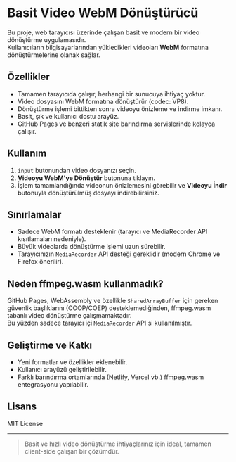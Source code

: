 # Basit Video WebM Dönüştürücü

Bu proje, web tarayıcısı üzerinde çalışan basit ve modern bir video dönüştürme uygulamasıdır.  
Kullanıcıların bilgisayarlarından yükledikleri videoları **WebM** formatına dönüştürmelerine olanak sağlar.  

## Özellikler

- Tamamen tarayıcıda çalışır, herhangi bir sunucuya ihtiyaç yoktur.
- Video dosyasını WebM formatına dönüştürür (codec: VP8).
- Dönüştürme işlemi bittikten sonra videoyu önizleme ve indirme imkanı.
- Basit, şık ve kullanıcı dostu arayüz.
- GitHub Pages ve benzeri statik site barındırma servislerinde kolayca çalışır.

## Kullanım

1. `input` butonundan video dosyanızı seçin.
2. **Videoyu WebM'ye Dönüştür** butonuna tıklayın.
3. İşlem tamamlandığında videonun önizlemesini görebilir ve **Videoyu İndir** butonuyla dönüştürülmüş dosyayı indirebilirsiniz.

## Sınırlamalar

- Sadece WebM formatı desteklenir (tarayıcı ve MediaRecorder API kısıtlamaları nedeniyle).
- Büyük videolarda dönüştürme işlemi uzun sürebilir.
- Tarayıcınızın `MediaRecorder` API desteği gereklidir (modern Chrome ve Firefox önerilir).

## Neden ffmpeg.wasm kullanmadık?

GitHub Pages, WebAssembly ve özellikle `SharedArrayBuffer` için gereken güvenlik başlıklarını (COOP/COEP) desteklemediğinden, ffmpeg.wasm tabanlı video dönüştürme çalışmamaktadır.  
Bu yüzden sadece tarayıcı içi `MediaRecorder` API'si kullanılmıştır.

## Geliştirme ve Katkı

- Yeni formatlar ve özellikler eklenebilir.
- Kullanıcı arayüzü geliştirilebilir.
- Farklı barındırma ortamlarında (Netlify, Vercel vb.) ffmpeg.wasm entegrasyonu yapılabilir.

## Lisans

MIT License

---

> Basit ve hızlı video dönüştürme ihtiyaçlarınız için ideal, tamamen client-side çalışan bir çözümdür.

